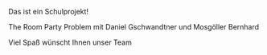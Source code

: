 Das ist ein Schulprojekt!

The Room Party Problem mit Daniel Gschwandtner und Mosgöller Bernhard

Viel Spaß wünscht Ihnen unser Team
